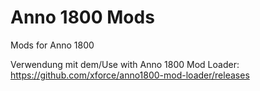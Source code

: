 # Anno 1800 Mods
 Mods for Anno 1800

Verwendung mit dem/Use with Anno 1800 Mod Loader: https://github.com/xforce/anno1800-mod-loader/releases
